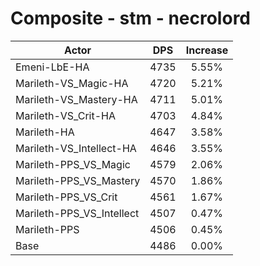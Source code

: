 # Composite - stm - necrolord
| Actor | DPS | Increase |
|---|:---:|:---:|
|Emeni-LbE-HA|4735|5.55%|
|Marileth-VS_Magic-HA|4720|5.21%|
|Marileth-VS_Mastery-HA|4711|5.01%|
|Marileth-VS_Crit-HA|4703|4.84%|
|Marileth-HA|4647|3.58%|
|Marileth-VS_Intellect-HA|4646|3.55%|
|Marileth-PPS_VS_Magic|4579|2.06%|
|Marileth-PPS_VS_Mastery|4570|1.86%|
|Marileth-PPS_VS_Crit|4561|1.67%|
|Marileth-PPS_VS_Intellect|4507|0.47%|
|Marileth-PPS|4506|0.45%|
|Base|4486|0.00%|
